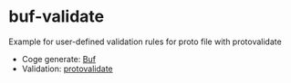 # buf-validate
Example for user-defined validation rules for proto file with protovalidate

- Coge generate: [Buf](https://buf.build/docs/generate/tutorial/#1-define-a-module)
- Validation: [protovalidate](https://github.com/bufbuild/protovalidate)
